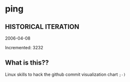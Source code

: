 # ping

## HISTORICAL ITERATION
2006-04-08

Incremented: 3232

## What is this?? 
Linux skills to hack the github commit visualization chart `;-)`
